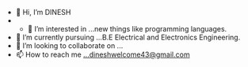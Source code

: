 - 👋 Hi, I’m DINESH
- - 👀 I’m interested in ...new things like programming languages.
- 🌱 I’m currently pursuing ...B.E Electrical and Electronics Engineering.
- 💞️ I’m looking to collaborate on ...
- 📫 How to reach me ...dineshwelcome43@gmail.com






<!---
DINESH5616/DINESH5616 is a ✨ special ✨ repository because its `README.md` (this file) appears on your GitHub profile.
You can click the Preview link to take a look at your changes.
--->
